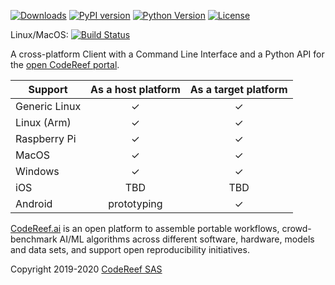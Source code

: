 [![Downloads](https://pepy.tech/badge/codereef)](https://pepy.tech/project/codereef)
[![PyPI version](https://badge.fury.io/py/codereef.svg)](https://badge.fury.io/py/codereef)
[![Python Version](https://img.shields.io/badge/python-2.7%20|%203.4+-blue.svg)](https://pypi.org/project/codereef)
[![License](https://img.shields.io/badge/license-Apache%202.0-blue.svg)](https://opensource.org/licenses/Apache-2.0)

Linux/MacOS: [![Build Status](https://travis-ci.org/code-reef/client-dev.svg?branch=master)](https://travis-ci.org/ctuning/ck)


A cross-platform Client with a Command Line Interface and a Python API for the [open CodeReef portal](https://codereef.ai/portal).

| Support       | As a host platform | As a target platform |
|---------------|:------------------:|:--------------------:|
| Generic Linux | ✓ | ✓ |
| Linux (Arm)   | ✓ | ✓ |
| Raspberry Pi  | ✓ | ✓ |
| MacOS         | ✓ | ✓ |
| Windows       | ✓ | ✓ |
| iOS           | TBD | TBD |
| Android       | prototyping | ✓ |


[CodeReef.ai](https://codereef.ai) is an open platform to assemble portable workflows, 
crowd-benchmark AI/ML algorithms across different software, hardware, models and data sets,
and support open reproducibility initiatives.

Copyright 2019-2020 [CodeReef SAS](https://codereef.ai)
